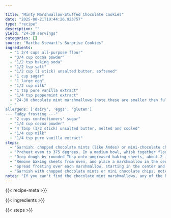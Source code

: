 ```yaml
---

title: "Minty Marshmallow-Stuffed Chocolate Cookies"
date: "2025-08-21T10:44:26.923757"
type: "recipe"
description: ""
yield: "24-30 servings"
categories: []
source: "Martha Stewart's Surprise Cookies"
ingredients:
  - "1 3/4 cups all-purpose flour"
  - "3/4 cup cocoa powder"
  - "1/2 tsp baking soda"
  - "1/2 tsp salt"
  - "1/2 cup (1 stick) unsalted butter, softened"
  - "1 cup sugar"
  - "1 large egg"
  - "1/2 cup milk"
  - "1 tsp pure vanilla extract"
  - "1/4 tsp peppermint extract"
  - "24-30 chocolate mint marshmallows (note these are smaller than full-size mallows…if you use the full-size, you'll need to cut in half.)"
  - "
allergens: ['dairy', 'eggs', 'gluten']
--- Fudgy frosting ---"
  - "2 cups confectioners' sugar"
  - "1/4 cup cocoa powder"
  - "4 Tbsp (1/2 stick) unsalted butter, melted and cooled"
  - "1/4 cup milk"
  - "1/4 tsp pure vanilla extract"
steps:
  - "Garnish: chopped chocolate mints (like Andes) or mini-chocolate chips"
  - "Preheat oven to 375 degrees. In a medium bowl, whisk together flour, cocoa powder, baking soda, and salt; set aside. Cream butter and sugar until light and fluffy, about 2 minutes. Add egg, milk, and extracts, and beat until well combined. Add reserved flour mixture; mix on low speed until combined."
  - "Drop dough by rounded Tbsp onto ungreased baking sheets, about 2 inches apart. Bake until cookies begin to spread and become firm, about 7 minutes."
  - "Remove baking sheets from oven, and place a marshmallow in the center of each cookie, pressing down slightly. Return to oven, and continue baking until marshmallows begins to melt, 2 to 3 minutes. Remove from oven and press down on marshmallows to flatten. (See picture…this is after I pushed down to flatten a bit.) Transfer cookies to a wire rack to cool completely before frosting. To make the frosting, sift confectioners sugar and cocoa into a medium bowl. Use an electric mixer to stir in butter. Add milk and vanilla, and beat until well-combined."
  - "Spread frosting over each marshmallow, starting in the center and continuing outward until marshmallow is covered."
  - "Garnish with chopped chocolate mints or mini chocolate chips. note: Store covered in the fridge. I think these are even better on the second and third day!"
notes: "If you can't find the chocolate mint marshmallows, any of the holiday flavors will do."
---
```


{{< recipe-meta >}}

{{< ingredients >}}

{{< steps >}}
